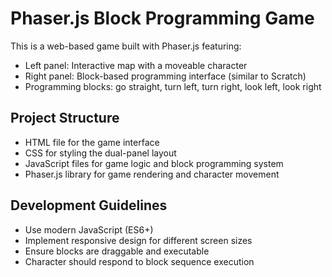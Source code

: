 # Phaser.js Block Programming Game

This is a web-based game built with Phaser.js featuring:
- Left panel: Interactive map with a moveable character
- Right panel: Block-based programming interface (similar to Scratch)
- Programming blocks: go straight, turn left, turn right, look left, look right

## Project Structure
- HTML file for the game interface
- CSS for styling the dual-panel layout
- JavaScript files for game logic and block programming system
- Phaser.js library for game rendering and character movement

## Development Guidelines
- Use modern JavaScript (ES6+)
- Implement responsive design for different screen sizes
- Ensure blocks are draggable and executable
- Character should respond to block sequence execution